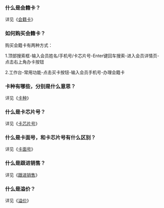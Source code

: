 ### 什么是会籍卡？

详见《[会籍卡]()》

### 如何购买会籍卡？

购买会籍卡有两种方式：

1.顶部搜索框-输入会员姓名/手机号/卡芯片号-Enter键回车搜索-进入会员详情页-点击右上角办卡按钮

2.工作台-常用功能-点击买卡按钮-输入会员手机号-办理会籍卡

### 卡种有哪些，分别是什么意思？

详见《[卡种]()》

### 什么是卡芯片号？

详见《[卡芯片号]()》

### 什么是卡面号，和卡芯片号有什么区别？

详见《[卡面号]()》

### 什么是跟进销售？

详见《[跟进销售]()》

### 什么是溢价？

详见《[溢价]()》